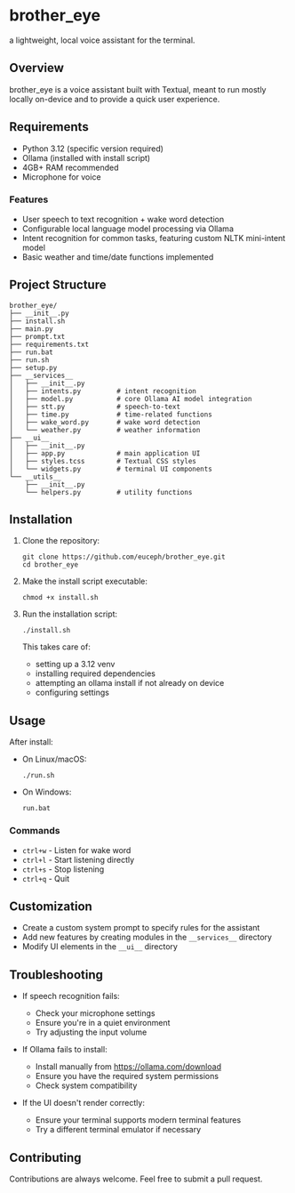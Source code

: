 # brother_eye

a lightweight, local voice assistant for the terminal.

## Overview

brother_eye is a voice assistant built with Textual, meant to run mostly locally on-device and to provide a quick user experience.

## Requirements
- Python 3.12 (specific version required)
- Ollama (installed with install script)
- 4GB+ RAM recommended
- Microphone for voice

### Features
- User speech to text recognition + wake word detection
- Configurable local language model processing via Ollama
- Intent recognition for common tasks, featuring custom NLTK mini-intent model
- Basic weather and time/date functions implemented

## Project Structure
```
brother_eye/
├── __init__.py
├── install.sh
├── main.py
├── prompt.txt
├── requirements.txt
├── run.bat
├── run.sh
├── setup.py
├── __services__
│   ├── __init__.py
│   ├── intents.py         # intent recognition
│   ├── model.py           # core Ollama AI model integration
│   ├── stt.py             # speech-to-text
│   ├── time.py            # time-related functions
│   ├── wake_word.py       # wake word detection
│   └── weather.py         # weather information
├── __ui__
│   ├── __init__.py
│   ├── app.py             # main application UI
│   ├── styles.tcss        # Textual CSS styles
│   └── widgets.py         # terminal UI components
└── __utils__
    ├── __init__.py
    └── helpers.py         # utility functions
```

## Installation
1. Clone the repository:
   ```
   git clone https://github.com/euceph/brother_eye.git
   cd brother_eye
   ```

2. Make the install script executable:
   ```
   chmod +x install.sh
   ```

3. Run the installation script:
   ```
   ./install.sh
   ```

   This takes care of:
   - setting up a 3.12 venv
   - installing required dependencies
   - attempting an ollama install if not already on device
   - configuring settings

## Usage
After install:
- On Linux/macOS: 
  ```
  ./run.sh
  ```
- On Windows: 
  ```
  run.bat
  ```

### Commands
- `ctrl+w` - Listen for wake word
- `ctrl+l` - Start listening directly
- `ctrl+s` - Stop listening
- `ctrl+q` - Quit

## Customization
- Create a custom system prompt to specify rules for the assistant
- Add new features by creating modules in the `__services__` directory
- Modify UI elements in the `__ui__` directory

## Troubleshooting
- If speech recognition fails:
  - Check your microphone settings
  - Ensure you're in a quiet environment
  - Try adjusting the input volume

- If Ollama fails to install:
  - Install manually from https://ollama.com/download
  - Ensure you have the required system permissions
  - Check system compatibility

- If the UI doesn't render correctly:
  - Ensure your terminal supports modern terminal features
  - Try a different terminal emulator if necessary

## Contributing
Contributions are always welcome. Feel free to submit a pull request.
